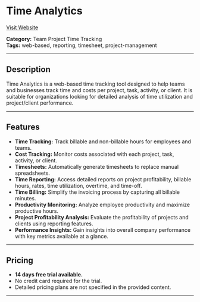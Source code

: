# Time Analytics

[Visit Website](https://timeanalyticssoftware.com/)

**Category:** Team Project Time Tracking  
**Tags:** web-based, reporting, timesheet, project-management

---

## Description
Time Analytics is a web-based time tracking tool designed to help teams and businesses track time and costs per project, task, activity, or client. It is suitable for organizations looking for detailed analysis of time utilization and project/client performance.

---

## Features
- **Time Tracking:** Track billable and non-billable hours for employees and teams.
- **Cost Tracking:** Monitor costs associated with each project, task, activity, or client.
- **Timesheets:** Automatically generate timesheets to replace manual spreadsheets.
- **Time Reporting:** Access detailed reports on project profitability, billable hours, rates, time utilization, overtime, and time-off.
- **Time Billing:** Simplify the invoicing process by capturing all billable minutes.
- **Productivity Monitoring:** Analyze employee productivity and maximize productive hours.
- **Project Profitability Analysis:** Evaluate the profitability of projects and clients using reporting features.
- **Performance Insights:** Gain insights into overall company performance with key metrics available at a glance.

---

## Pricing
- **14 days free trial available.**
- No credit card required for the trial.
- Detailed pricing plans are not specified in the provided content.

---
